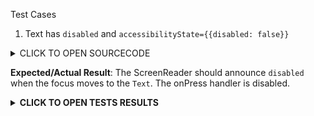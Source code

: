 Test Cases

1. Text has `disabled` and `accessibilityState={{disabled: false}}`

<details><summary>CLICK TO OPEN SOURCECODE</summary>
<p>

```javascript
<Text
  style={styles.text}
  onPress={() => console.warn('onPress')}
  accessibilityState={{disabled: false}}>
  This is a Text
</Text>
```

</p>
</details>

**Expected/Actual Result**:
The ScreenReader should announce `disabled` when the focus moves to the `Text`.
The onPress handler is disabled.

**<details><summary>CLICK TO OPEN TESTS RESULTS</summary>**
<p>

<video src="" width="1000" />

</p>
</details>
